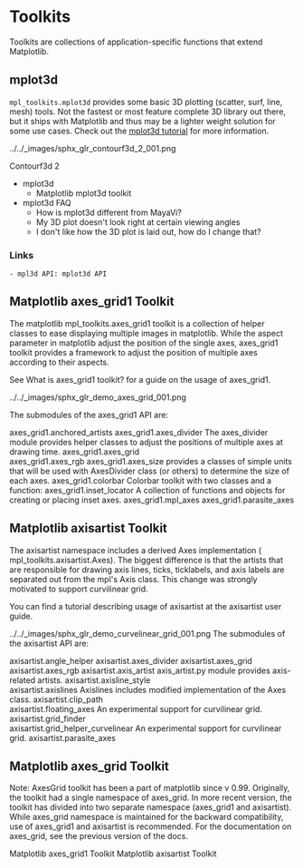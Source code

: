 # Toolkits

Toolkits are collections of application-specific functions that extend Matplotlib.

## mplot3d

``mpl_toolkits.mplot3d`` provides some basic 3D plotting (scatter, surf, line, mesh) tools. Not the fastest or most feature complete 3D library out there, but it ships with Matplotlib and thus may be a lighter weight solution for some use cases. Check out the [mplot3d tutorial](https://matplotlib.org/tutorials/toolkits/mplot3d.html) for more information.

../../_images/sphx_glr_contourf3d_2_001.png

Contourf3d 2

- mplot3d
    - Matplotlib mplot3d toolkit
- mplot3d FAQ
    - How is mplot3d different from MayaVi?
    - My 3D plot doesn't look right at certain viewing angles
    - I don't like how the 3D plot is laid out, how do I change that?

### Links
    - mpl3d API: mplot3d API

## Matplotlib axes_grid1 Toolkit
 
The matplotlib mpl_toolkits.axes_grid1 toolkit is a collection of helper classes to ease displaying multiple images in matplotlib. While the aspect parameter in matplotlib adjust the position of the single axes, axes_grid1 toolkit provides a framework to adjust the position of multiple axes according to their aspects.

See What is axes_grid1 toolkit? for a guide on the usage of axes_grid1.

../../_images/sphx_glr_demo_axes_grid_001.png

The submodules of the axes_grid1 API are:

axes_grid1.anchored_artists	
axes_grid1.axes_divider	The axes_divider module provides helper classes to adjust the positions of multiple axes at drawing time.
axes_grid1.axes_grid	
axes_grid1.axes_rgb	
axes_grid1.axes_size	provides a classes of simple units that will be used with AxesDivider class (or others) to determine the size of each axes.
axes_grid1.colorbar	Colorbar toolkit with two classes and a function:
axes_grid1.inset_locator	A collection of functions and objects for creating or placing inset axes.
axes_grid1.mpl_axes	
axes_grid1.parasite_axes	

## Matplotlib axisartist Toolkit

The axisartist namespace includes a derived Axes implementation ( mpl_toolkits.axisartist.Axes). The biggest difference is that the artists that are responsible for drawing axis lines, ticks, ticklabels, and axis labels are separated out from the mpl's Axis class. This change was strongly motivated to support curvilinear grid.

You can find a tutorial describing usage of axisartist at the axisartist user guide.

../../_images/sphx_glr_demo_curvelinear_grid_001.png
The submodules of the axisartist API are:

axisartist.angle_helper	
axisartist.axes_divider	
axisartist.axes_grid	
axisartist.axes_rgb	
axisartist.axis_artist	axis_artist.py module provides axis-related artists.
axisartist.axisline_style	
axisartist.axislines	Axislines includes modified implementation of the Axes class.
axisartist.clip_path	
axisartist.floating_axes	An experimental support for curvilinear grid.
axisartist.grid_finder	
axisartist.grid_helper_curvelinear	An experimental support for curvilinear grid.
axisartist.parasite_axes	

## Matplotlib axes_grid Toolkit

Note: AxesGrid toolkit has been a part of matplotlib since v 0.99. Originally, the toolkit had a single namespace of axes_grid. In more recent version, the toolkit has divided into two separate namespace (axes_grid1 and axisartist). While axes_grid namespace is maintained for the backward compatibility, use of axes_grid1 and axisartist is recommended. For the documentation on axes_grid, see the previous version of the docs.

Matplotlib axes_grid1 Toolkit
Matplotlib axisartist Toolkit